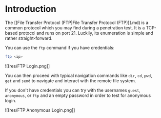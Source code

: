 # Introduction

The [[File Transfer Protocol (FTP|File Transfer Protocol (FTP)]].md) is a common protocol which you may find during a penetration test. It is a TCP-based protocol and runs on port 21. Luckily, its enumeration is simple and rather straight-forward.

You can use the `ftp` command if you have credentials:

```bash
ftp <ip>
```

![[res/FTP Login.png]]

You can then proceed with typical navigation commands like `dir`, `cd`, `pwd`, `get` and `send` to navigate and interact with the remote file system.

If you don't have credentials you can try with the usernames `guest`, `anonymous`, or `ftp` and an empty password in order to test for anonymous login.

![[res/FTP Anonymous Login.png]]